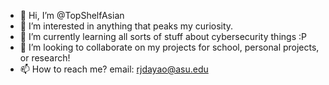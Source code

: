 - 👋 Hi, I’m @TopShelfAsian
- 👀 I’m interested in anything that peaks my curiosity.
- 🌱 I’m currently learning all sorts of stuff about cybersecurity things :P
- 💞️ I’m looking to collaborate on my projects for school, personal projects, or research!
- 📫 How to reach me?
email: rjdayao@asu.edu

<!---
TopShelfAsian/TopShelfAsian is a ✨ special ✨ repository because its `README.md` (this file) appears on your GitHub profile.
You can click the Preview link to take a look at your changes.
--->
